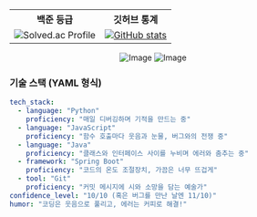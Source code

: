 <!-- 피스피스~! -->

<div align="center">

<table>
  <tr>
    <th>백준 등급</th>
    <th>깃허브 통계</th>
  </tr>
  <tr>
    <td align="center">
      <!-- 백준 등급 이미지 -->
      <img 
        src="https://mazassumnida.wtf/api/v2/generate_badge?boj=jhb9904" 
        alt="Solved.ac Profile"
      />
    </td>
    <td align="center">
      <!-- 깃허브 통계 이미지 -->
      <a href="https://github.com/anuraghazra/github-readme-stats">
        <img 
          src="https://github-readme-stats.vercel.app/api?username=onestar99&show_icons=true" 
          alt="GitHub stats" 
        />
      </a>
    </td>
  </tr>
</table>



![Image](https://github.com/user-attachments/assets/3df7ad94-92e5-410e-959e-1b134754a268)
![Image](https://github.com/user-attachments/assets/d83fdcd1-e598-4815-9bfb-1d0e66045518)

</div>


### 기술 스택 (YAML 형식)
```yaml
tech_stack:
  - language: "Python"
    proficiency: "매일 디버깅하며 기적을 만드는 중"
  - language: "JavaScript"
    proficiency: "함수 호출마다 웃음과 눈물, 버그와의 전쟁 중"
  - language: "Java"
    proficiency: "클래스와 인터페이스 사이를 누비며 에러와 춤추는 중"
  - framework: "Spring Boot"
    proficiency: "코드의 온도 조절장치, 가끔은 너무 뜨겁게"
  - tool: "Git"
    proficiency: "커밋 메시지에 시와 소망을 담는 예술가"
confidence_level: "10/10 (혹은 버그를 만난 날엔 11/10)"
humor: "코딩은 웃음으로 풀리고, 에러는 커피로 해결!"
```
